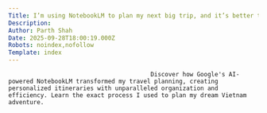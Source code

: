 ```yaml
---
Title: I’m using NotebookLM to plan my next big trip, and it’s better than a travel agent
Description: 
Author: Parth Shah
Date: 2025-09-28T18:00:19.000Z
Robots: noindex,nofollow
Template: index
---
```


                                            Discover how Google's AI-powered NotebookLM transformed my travel planning, creating personalized itineraries with unparalleled organization and efficiency. Learn the exact process I used to plan my dream Vietnam adventure.
                                        